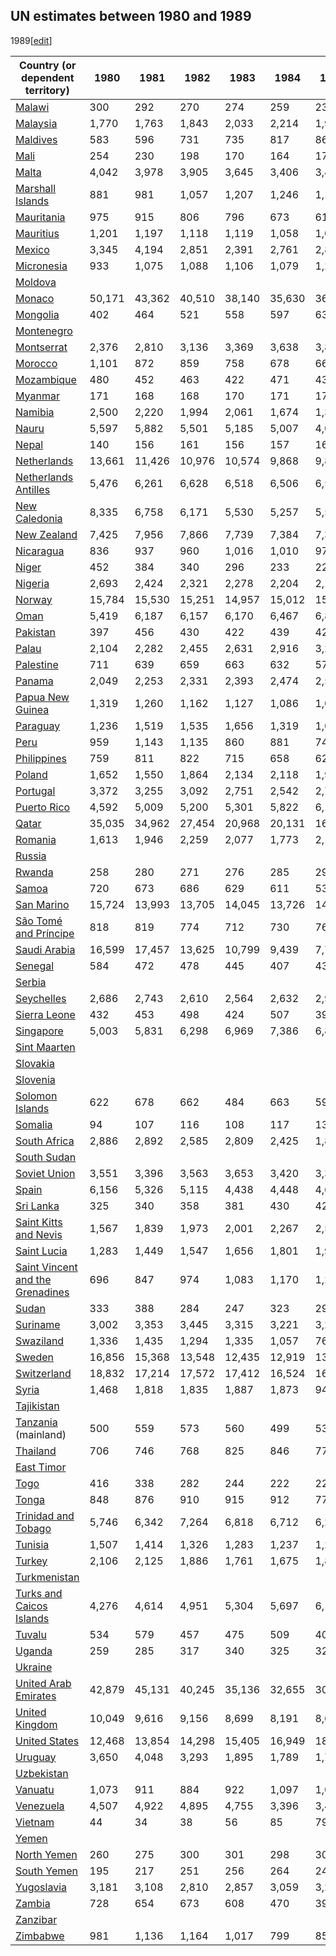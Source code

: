 ## UN estimates between 1980 and 1989
1989[[edit](/w/index.php?title=List_of_countries_by_past_and_projected_GDP_\(nominal\)_per_capita&action=edit&section=8
"Edit section: UN estimates between 1980 and 1989")]

Country (or dependent territory) | 1980 | 1981 | 1982 | 1983 | 1984 | 1985 | 1986 | 1987 | 1988 | 1989   
---|---|---|---|---|---|---|---|---|---|---  
[Malawi](/wiki/Economy_of_Malawi "Economy of Malawi") | 300 | 292 | 270 | 274 | 259 | 233 | 231 | 226 | 237 | 271   
[Malaysia](/wiki/Economy_of_Malaysia "Economy of Malaysia") | 1,770 | 1,763 | 1,843 | 2,033 | 2,214 | 1,979 | 1,710 | 1,927 | 2,050 | 2,194   
[Maldives](/wiki/Economy_of_Maldives "Economy of Maldives") | 583 | 596 | 731 | 735 | 817 | 869 | 936 | 900 | 1,040 | 1,133   
[Mali](/wiki/Economy_of_Mali "Economy of Mali") | 254 | 230 | 198 | 170 | 164 | 176 | 253 | 294 | 300 | 296   
[Malta](/wiki/Economy_of_Malta "Economy of Malta") | 4,042 | 3,978 | 3,905 | 3,645 | 3,406 | 3,417 | 4,340 | 5,243 | 5,986 | 6,220   
[Marshall Islands](/wiki/Economy_of_Marshall_Islands "Economy of Marshall Islands") | 881 | 981 | 1,057 | 1,207 | 1,246 | 1,155 | 1,405 | 1,508 | 1,619 | 1,604   
[Mauritania](/wiki/Economy_of_Mauritania "Economy of Mauritania") | 975 | 915 | 806 | 796 | 673 | 614 | 702 | 775 | 793 | 788   
[Mauritius](/wiki/Economy_of_Mauritius "Economy of Mauritius") | 1,201 | 1,197 | 1,118 | 1,119 | 1,058 | 1,086 | 1,465 | 1,821 | 2,044 | 2,074   
[Mexico](/wiki/Economy_of_Mexico "Economy of Mexico") | 3,345 | 4,194 | 2,851 | 2,391 | 2,761 | 2,841 | 1,952 | 2,073 | 2,487 | 2,968   
[Micronesia](/wiki/Economy_of_Federated_States_of_Micronesia "Economy of Federated States of Micronesia") | 933 | 1,075 | 1,088 | 1,106 | 1,079 | 1,262 | 1,353 | 1,380 | 1,492 | 1,536   
[Moldova](/wiki/Economy_of_Moldova "Economy of Moldova") |  |  |  |  |  |  |  |  |  |   
[Monaco](/wiki/Economy_of_Monaco "Economy of Monaco") | 50,171 | 43,362 | 40,510 | 38,140 | 35,630 | 36,723 | 50,859 | 61,356 | 66,765 | 67,024   
[Mongolia](/wiki/Economy_of_Mongolia "Economy of Mongolia") | 402 | 464 | 521 | 558 | 597 | 634 | 688 | 710 | 752 | 794   
[Montenegro](/wiki/Economy_of_Montenegro "Economy of Montenegro") |  |  |  |  |  |  |  |  |  |   
[Montserrat](/wiki/Economy_of_Montserrat "Economy of Montserrat") | 2,376 | 2,810 | 3,136 | 3,369 | 3,638 | 3,850 | 4,138 | 4,538 | 5,203 | 5,904   
[Morocco](/wiki/Economy_of_Morocco "Economy of Morocco") | 1,101 | 872 | 859 | 758 | 678 | 669 | 862 | 932 | 1,079 | 1,095   
[Mozambique](/wiki/Economy_of_Mozambique "Economy of Mozambique") | 480 | 452 | 463 | 422 | 471 | 439 | 453 | 265 | 226 | 244   
[Myanmar](/wiki/Economy_of_Myanmar "Economy of Myanmar") | 171 | 168 | 168 | 170 | 171 | 172 | 127 | 123 | 111 | 118   
[Namibia](/wiki/Economy_of_Namibia "Economy of Namibia") | 2,500 | 2,220 | 1,994 | 2,061 | 1,674 | 1,338 | 1,460 | 1,784 | 1,873 | 1,825   
[Nauru](/wiki/Economy_of_Nauru "Economy of Nauru") | 5,597 | 5,882 | 5,501 | 5,185 | 5,007 | 4,043 | 3,990 | 4,337 | 4,923 | 5,090   
[Nepal](/wiki/Economy_of_Nepal "Economy of Nepal") | 140 | 156 | 161 | 156 | 157 | 164 | 165 | 180 | 198 | 193   
[Netherlands](/wiki/Economy_of_Netherlands "Economy of Netherlands") | 13,661 | 11,426 | 10,976 | 10,574 | 9,868 | 9,813 | 13,628 | 16,530 | 17,561 | 17,212   
[Netherlands Antilles](/w/index.php?title=Economy_of_Netherlands_Antilles&action=edit&redlink=1 "Economy of Netherlands Antilles \(page does not exist\)") | 5,476 | 6,261 | 6,628 | 6,518 | 6,506 | 6,558 | 8,429 | 8,739 | 8,996 | 10,035   
[New Caledonia](/wiki/Economy_of_New_Caledonia "Economy of New Caledonia") | 8,335 | 6,758 | 6,171 | 5,530 | 5,257 | 5,553 | 7,676 | 9,348 | 12,793 | 13,232   
[New Zealand](/wiki/Economy_of_New_Zealand "Economy of New Zealand") | 7,425 | 7,956 | 7,866 | 7,739 | 7,384 | 7,376 | 9,207 | 11,617 | 13,886 | 13,283   
[Nicaragua](/wiki/Economy_of_Nicaragua "Economy of Nicaragua") | 836 | 937 | 960 | 1,016 | 1,010 | 975 | 962 | 958 | 849 | 849   
[Niger](/wiki/Economy_of_Niger "Economy of Niger") | 452 | 384 | 340 | 296 | 233 | 224 | 282 | 317 | 320 | 290   
[Nigeria](/wiki/Economy_of_Nigeria "Economy of Nigeria") | 2,693 | 2,424 | 2,321 | 2,278 | 2,204 | 2,131 | 1,050 | 631 | 738 | 650   
[Norway](/wiki/Economy_of_Norway "Economy of Norway") | 15,784 | 15,530 | 15,251 | 14,957 | 15,012 | 15,769 | 18,898 | 22,536 | 24,263 | 24,324   
[Oman](/wiki/Economy_of_Oman "Economy of Oman") | 5,419 | 6,187 | 6,157 | 6,170 | 6,467 | 6,861 | 5,212 | 5,265 | 4,939 | 5,321   
[Pakistan](/wiki/Economy_of_Pakistan "Economy of Pakistan") | 397 | 456 | 430 | 422 | 439 | 421 | 425 | 439 | 485 | 470   
[Palau](/wiki/Economy_of_Palau "Economy of Palau") | 2,104 | 2,282 | 2,455 | 2,631 | 2,916 | 3,241 | 3,616 | 4,044 | 4,526 | 5,057   
[Palestine](/wiki/Economy_of_State_of_Palestine "Economy of State of Palestine") | 711 | 639 | 659 | 663 | 632 | 571 | 887 | 946 | 965 | 883   
[Panama](/wiki/Economy_of_Panama "Economy of Panama") | 2,049 | 2,253 | 2,331 | 2,393 | 2,474 | 2,580 | 2,666 | 2,691 | 2,353 | 2,310   
[Papua New Guinea](/wiki/Economy_of_Papua_New_Guinea "Economy of Papua New Guinea") | 1,319 | 1,260 | 1,162 | 1,127 | 1,086 | 1,001 | 1,076 | 1,247 | 1,415 | 1,340   
[Paraguay](/wiki/Economy_of_Paraguay "Economy of Paraguay") | 1,236 | 1,519 | 1,535 | 1,656 | 1,319 | 1,094 | 1,265 | 1,031 | 1,335 | 940   
[Peru](/wiki/Economy_of_Peru "Economy of Peru") | 959 | 1,143 | 1,135 | 860 | 881 | 743 | 1,080 | 1,730 | 1,478 | 1,626   
[Philippines](/wiki/Economy_of_Philippines "Economy of Philippines") | 759 | 811 | 822 | 715 | 658 | 627 | 593 | 642 | 713 | 781   
[Poland](/wiki/Economy_of_Poland "Economy of Poland") | 1,652 | 1,550 | 1,864 | 2,134 | 2,118 | 1,956 | 2,025 | 1,743 | 1,871 | 2,229   
[Portugal](/wiki/Economy_of_Portugal "Economy of Portugal") | 3,372 | 3,255 | 3,092 | 2,751 | 2,542 | 2,731 | 3,904 | 4,861 | 5,694 | 6,129   
[Puerto Rico](/wiki/Economy_of_Puerto_Rico "Economy of Puerto Rico") | 4,592 | 5,009 | 5,200 | 5,301 | 5,822 | 6,106 | 6,552 | 7,062 | 7,678 | 8,221   
[Qatar](/wiki/Economy_of_Qatar "Economy of Qatar") | 35,035 | 34,962 | 27,454 | 20,968 | 20,131 | 16,583 | 12,686 | 12,866 | 13,563 | 14,011   
[Romania](/wiki/Economy_of_Romania "Economy of Romania") | 1,613 | 1,946 | 2,259 | 2,077 | 1,773 | 2,196 | 2,381 | 2,650 | 2,729 | 2,424   
[Russia](/wiki/Economy_of_Russia "Economy of Russia") |  |  |  |  |  |  |  |  |  |   
[Rwanda](/wiki/Economy_of_Rwanda "Economy of Rwanda") | 258 | 280 | 271 | 276 | 285 | 296 | 318 | 338 | 349 | 346   
[Samoa](/wiki/Economy_of_Samoa "Economy of Samoa") | 720 | 673 | 686 | 629 | 611 | 532 | 560 | 618 | 734 | 675   
[San Marino](/wiki/Economy_of_San_Marino "Economy of San Marino") | 15,724 | 13,993 | 13,705 | 14,045 | 13,726 | 14,017 | 19,632 | 24,438 | 26,746 | 27,533   
[São Tomé and Príncipe](/wiki/Economy_of_S%C3%A3o_Tom%C3%A9_and_Pr%C3%ADncipe "Economy of São Tomé and Príncipe") | 818 | 819 | 774 | 712 | 730 | 760 | 1,046 | 1,028 | 862 | 841   
[Saudi Arabia](/wiki/Economy_of_Saudi_Arabia "Economy of Saudi Arabia") | 16,599 | 17,457 | 13,625 | 10,799 | 9,439 | 7,776 | 6,199 | 5,845 | 5,784 | 6,022   
[Senegal](/wiki/Economy_of_Senegal "Economy of Senegal") | 584 | 472 | 478 | 445 | 407 | 436 | 617 | 731 | 768 | 691   
[Serbia](/wiki/Economy_of_Serbia "Economy of Serbia") |  |  |  |  |  |  |  |  |  |   
[Seychelles](/wiki/Economy_of_Seychelles "Economy of Seychelles") | 2,686 | 2,743 | 2,610 | 2,564 | 2,632 | 2,922 | 3,604 | 4,302 | 4,900 | 5,250   
[Sierra Leone](/wiki/Economy_of_Sierra_Leone "Economy of Sierra Leone") | 432 | 453 | 498 | 424 | 507 | 397 | 271 | 222 | 339 | 312   
[Singapore](/wiki/Economy_of_Singapore "Economy of Singapore") | 5,003 | 5,831 | 6,298 | 6,969 | 7,386 | 6,850 | 6,781 | 7,654 | 9,206 | 10,665   
[Sint Maarten](/wiki/Economy_of_Sint_Maarten "Economy of Sint Maarten") |  |  |  |  |  |  |  |  |  |   
[Slovakia](/wiki/Economy_of_Slovakia "Economy of Slovakia") |  |  |  |  |  |  |  |  |  |   
[Slovenia](/wiki/Economy_of_Slovenia "Economy of Slovenia") |  |  |  |  |  |  |  |  |  |   
[Solomon Islands](/wiki/Economy_of_Solomon_Islands "Economy of Solomon Islands") | 622 | 678 | 662 | 484 | 663 | 591 | 520 | 510 | 597 | 553   
[Somalia](/wiki/Economy_of_Somalia "Economy of Somalia") | 94 | 107 | 116 | 108 | 117 | 133 | 133 | 149 | 151 | 155   
[South Africa](/wiki/Economy_of_South_Africa "Economy of South Africa") | 2,886 | 2,892 | 2,585 | 2,809 | 2,425 | 1,808 | 2,019 | 2,593 | 2,729 | 2,780   
[South Sudan](/wiki/Economy_of_South_Sudan "Economy of South Sudan") |  |  |  |  |  |  |  |  |  |   
[Soviet Union](/wiki/Economy_of_Soviet_Union "Economy of Soviet Union") | 3,551 | 3,396 | 3,563 | 3,653 | 3,420 | 3,302 | 3,042 | 2,831 | 2,743 | 2,711   
[Spain](/wiki/Economy_of_Spain "Economy of Spain") | 6,156 | 5,326 | 5,115 | 4,438 | 4,448 | 4,655 | 6,451 | 8,161 | 9,611 | 10,577   
[Sri Lanka](/wiki/Economy_of_Sri_Lanka "Economy of Sri Lanka") | 325 | 340 | 358 | 381 | 430 | 425 | 444 | 456 | 482 | 476   
[Saint Kitts and Nevis](/wiki/Economy_of_Saint_Kitts_and_Nevis "Economy of Saint Kitts and Nevis") | 1,567 | 1,839 | 1,973 | 2,001 | 2,267 | 2,524 | 3,004 | 3,403 | 4,038 | 4,531   
[Saint Lucia](/wiki/Economy_of_Saint_Lucia "Economy of Saint Lucia") | 1,283 | 1,449 | 1,547 | 1,656 | 1,801 | 1,970 | 2,348 | 2,523 | 2,822 | 3,138   
[Saint Vincent and the Grenadines](/wiki/Economy_of_Saint_Vincent_and_the_Grenadines "Economy of Saint Vincent and the Grenadines") | 696 | 847 | 974 | 1,083 | 1,170 | 1,277 | 1,430 | 1,587 | 1,821 | 1,963   
[Sudan](/wiki/Economy_of_Sudan "Economy of Sudan") | 333 | 388 | 284 | 247 | 323 | 294 | 387 | 489 | 473 | 452   
[Suriname](/wiki/Economy_of_Suriname "Economy of Suriname") | 3,002 | 3,353 | 3,445 | 3,315 | 3,221 | 3,221 | 3,238 | 3,497 | 4,059 | 1,889   
[Swaziland](/wiki/Economy_of_Eswatini "Economy of Eswatini") | 1,336 | 1,435 | 1,294 | 1,335 | 1,057 | 764 | 925 | 1,171 | 1,309 | 1,300   
[Sweden](/wiki/Economy_of_Sweden "Economy of Sweden") | 16,856 | 15,368 | 13,548 | 12,435 | 12,919 | 13,473 | 17,711 | 21,445 | 24,130 | 25,261   
[Switzerland](/wiki/Economy_of_Switzerland "Economy of Switzerland") | 18,832 | 17,214 | 17,572 | 17,412 | 16,524 | 16,651 | 23,731 | 29,548 | 31,770 | 30,457   
[Syria](/wiki/Economy_of_Syria "Economy of Syria") | 1,468 | 1,818 | 1,835 | 1,887 | 1,873 | 942 | 884 | 895 | 1,018 | 851   
[Tajikistan](/wiki/Economy_of_Tajikistan "Economy of Tajikistan") |  |  |  |  |  |  |  |  |  |   
[Tanzania](/wiki/Economy_of_Tanzania "Economy of Tanzania") (mainland) | 500 | 559 | 573 | 560 | 499 | 534 | 366 | 249 | 281 | 291   
[Thailand](/wiki/Economy_of_Thailand "Economy of Thailand") | 706 | 746 | 768 | 825 | 846 | 773 | 841 | 968 | 1,161 | 1,339   
[East Timor](/wiki/Economy_of_East_Timor "Economy of East Timor") |  |  |  |  |  |  |  |  |  |   
[Togo](/wiki/Economy_of_Togo "Economy of Togo") | 416 | 338 | 282 | 244 | 222 | 228 | 312 | 360 | 423 | 403   
[Tonga](/wiki/Economy_of_Tonga "Economy of Tonga") | 848 | 876 | 910 | 915 | 912 | 779 | 930 | 1,115 | 1,533 | 1,597   
[Trinidad and Tobago](/wiki/Economy_of_Trinidad_and_Tobago "Economy of Trinidad and Tobago") | 5,746 | 6,342 | 7,264 | 6,818 | 6,712 | 6,299 | 4,049 | 4,014 | 3,732 | 3,562   
[Tunisia](/wiki/Economy_of_Tunisia "Economy of Tunisia") | 1,507 | 1,414 | 1,326 | 1,283 | 1,237 | 1,261 | 1,318 | 1,384 | 1,408 | 1,378   
[Turkey](/wiki/Economy_of_Turkey "Economy of Turkey") | 2,106 | 2,125 | 1,886 | 1,761 | 1,675 | 1,838 | 2,028 | 2,290 | 2,343 | 2,714   
[Turkmenistan](/wiki/Economy_of_Turkmenistan "Economy of Turkmenistan") |  |  |  |  |  |  |  |  |  |   
[Turks and Caicos Islands](/w/index.php?title=Economy_of_Turks_and_Caicos_Islands&action=edit&redlink=1 "Economy of Turks and Caicos Islands \(page does not exist\)") | 4,276 | 4,614 | 4,951 | 5,304 | 5,697 | 6,144 | 6,659 | 7,236 | 7,886 | 8,547   
[Tuvalu](/wiki/Economy_of_Tuvalu "Economy of Tuvalu") | 534 | 579 | 457 | 475 | 509 | 407 | 500 | 602 | 847 | 917   
[Uganda](/wiki/Economy_of_Uganda "Economy of Uganda") | 259 | 285 | 317 | 340 | 325 | 324 | 357 | 386 | 426 | 363   
[Ukraine](/wiki/Economy_of_Ukraine "Economy of Ukraine") |  |  |  |  |  |  |  |  |  |   
[United Arab Emirates](/wiki/Economy_of_United_Arab_Emirates "Economy of United Arab Emirates") | 42,879 | 45,131 | 40,245 | 35,136 | 32,655 | 30,067 | 23,728 | 23,953 | 22,477 | 24,219   
[United Kingdom](/wiki/Economy_of_United_Kingdom "Economy of United Kingdom") | 10,049 | 9,616 | 9,156 | 8,699 | 8,191 | 8,672 | 10,642 | 13,153 | 16,025 | 16,275   
[United States](/wiki/Economy_of_United_States "Economy of United States") | 12,468 | 13,854 | 14,298 | 15,405 | 16,949 | 18,059 | 18,887 | 19,844 | 21,191 | 22,600   
[Uruguay](/wiki/Economy_of_Uruguay "Economy of Uruguay") | 3,650 | 4,048 | 3,293 | 1,895 | 1,789 | 1,735 | 2,142 | 2,668 | 2,736 | 2,785   
[Uzbekistan](/wiki/Economy_of_Uzbekistan "Economy of Uzbekistan") |  |  |  |  |  |  |  |  |  |   
[Vanuatu](/wiki/Economy_of_Vanuatu "Economy of Vanuatu") | 1,073 | 911 | 884 | 922 | 1,097 | 1,020 | 968 | 1,005 | 1,156 | 1,106   
[Venezuela](/wiki/Economy_of_Venezuela "Economy of Venezuela") | 4,507 | 4,922 | 4,895 | 4,755 | 3,396 | 3,425 | 3,259 | 2,521 | 3,082 | 2,137   
[Vietnam](/wiki/Economy_of_Vietnam "Economy of Vietnam") | 44 | 34 | 38 | 56 | 85 | 79 | 81 | 83 | 89 | 94   
[Yemen](/wiki/Economy_of_Yemen "Economy of Yemen") |  |  |  |  |  |  |  |  |  |   
[North Yemen](/w/index.php?title=Economy_of_Yemen_Arab_Republic&action=edit&redlink=1 "Economy of Yemen Arab Republic \(page does not exist\)") | 260 | 275 | 300 | 301 | 298 | 304 | 307 | 311 | 315 | 321   
[South Yemen](/w/index.php?title=Economy_of_South_Yemen&action=edit&redlink=1 "Economy of South Yemen \(page does not exist\)") | 195 | 217 | 251 | 256 | 264 | 249 | 210 | 209 | 213 | 233   
[Yugoslavia](/wiki/Economy_of_Socialist_Federal_Republic_of_Yugoslavia "Economy of Socialist Federal Republic of Yugoslavia") | 3,181 | 3,108 | 2,810 | 2,857 | 3,059 | 3,249 | 3,518 | 3,750 | 3,891 | 4,197   
[Zambia](/wiki/Economy_of_Zambia "Economy of Zambia") | 728 | 654 | 673 | 608 | 470 | 395 | 291 | 282 | 451 | 499   
[Zanzibar](/wiki/Economy_of_Zanzibar "Economy of Zanzibar") |  |  |  |  |  |  |  |  |  |   
[Zimbabwe](/wiki/Economy_of_Zimbabwe "Economy of Zimbabwe") | 981 | 1,136 | 1,164 | 1,017 | 799 | 852 | 905 | 946 | 1,060 | 1,086